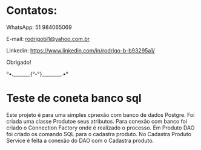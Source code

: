 # Contatos:

WhatsApp: 51 984065069

E-mail: rodrigobl1@yahoo.com.br

Linkedin: https://www.linkedin.com/in/rodrigo-b-b93295a1/

Obrigado!

°•._______{°-°}________.•°

# Teste de coneta banco sql

Este projeto é para uma simples cpnexão com banco de dados Postgre. Foi criada uma classe Produtoe seus atributos. 
Para conexão com banco foi criado o Connection Factory onde é realizado o processo.
Em Produto DAO foi criado os comando SQL para o cadastra produto.
No Cadastra Produto Service é feita a conexão do DAO com o Cadastra produto.
